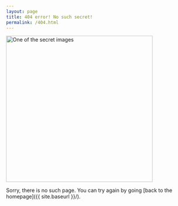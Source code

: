 ```yaml
---
layout: page
title: 404 error! No such secret!
permalink: /404.html
---
```


<div>
  <a href="{{ site.baseurl }}">
    <img src="{{ site.baseurl }}/images/404.jpg" alt="One of the secret images" style="width: 400px;"/>
  </a>
</div>

Sorry, there is no such page.
You can try again by going [back to the homepage]({{ site.baseurl }}/).
